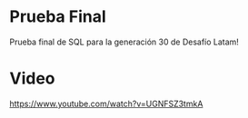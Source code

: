 # Prueba Final
Prueba final de SQL para la generación 30 de Desafío Latam!

# Video
https://www.youtube.com/watch?v=UGNFSZ3tmkA